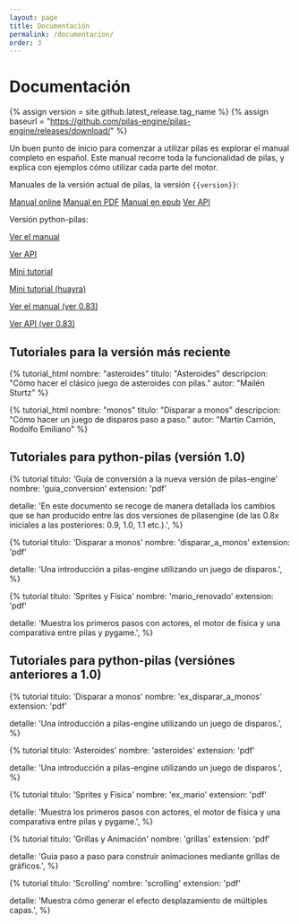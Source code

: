 ```yaml
---
layout: page
title: Documentación
permalink: /documentacion/
order: 3
---
```


# Documentación

{% assign version = site.github.latest_release.tag_name %}
{% assign baseurl = "https://github.com/pilas-engine/pilas-engine/releases/download/" %}

Un buen punto de inicio para comenzar a utilizar pilas es explorar el manual completo en español. Este manual recorre toda la funcionalidad de pilas, y explica con ejemplos cómo utilizar cada parte del motor.

Manuales de la versión actual de pilas, la versión <code>{{version}}</code>:

<div class="tc">
  <a class="btn btn-blue white source-sans-pro" href="https://app.pilas-engine.com.ar/manual/index.html" target="_blank">Manual online</a>
  <a class="btn btn-blue white source-sans-pro" href="{{baseurl}}{{version}}/book.pdf">Manual en PDF</a>
  <a class="btn btn-blue white source-sans-pro" href="{{baseurl}}{{version}}/book.epub">Manual en epub</a>
  <a class="btn btn-blue white source-sans-pro" href="https://app.pilas-engine.com.ar/#/api" target="_blank">Ver API</a>

</div>

Versión python-pilas:

<div class="tc">
  <p class="dib mr2 ml2"><a href="http://manual.pilas-engine.com.ar/" target="_blank" class="link dim">Ver el manual</a></p>
  <p class="dib mr2 ml2"><a href="http://api.pilas-engine.com.ar/" target="_blank" class="link dim">Ver API</a></p>
  <p class="dib mr2 ml2"><a href="/assets/documentacion/pilas-engine-general-brochure.pdf" target="_blank" class="link dim">Mini tutorial</a></p>
  <p class="dib mr2 ml2"><a href="/assets/documentacion/pilas-engine-general-brochure-huayra.pdf" target="_blank" class="link dim">Mini tutorial (huayra)</a></p>

  <p class="dib mr2 ml2"><a class="dim link" href="https://pilas.readthedocs.org/en/latest/">Ver el manual (ver 0.83)</a></p>
  <p class="dib mr2 ml2"><a class="dim link" href="http://pilas-engine.com.ar/docs/api-0.83.0/index.html">Ver API (ver 0.83)</a></p>
</div>

## Tutoriales para la versión más reciente

{% tutorial_html
  nombre: "asteroides"
  titulo: "Asteroides"
  descripcion: "Cómo hacer el clásico juego de asteroides con pilas."
  autor: "Mailén Sturtz"
%}

{% tutorial_html
  nombre: "monos"
  titulo: "Disparar a monos"
  descripcion: "Cómo hacer un juego de disparos paso a paso."
  autor: "Martín Carrión, Rodolfo Emiliano"
%}

## Tutoriales para python-pilas (versión 1.0)

{% tutorial
titulo: 'Guía de conversión a la nueva versión de pilas-engine'
nombre: 'guia_conversion'
extension: 'pdf'

detalle: 'En este documento se recoge de manera detallada los cambios que se han producido entre las dos versiones de pilasengine (de las 0.8x iniciales a las posteriores: 0.9, 1.0, 1.1 etc.).',
%}

{% tutorial
titulo: 'Disparar a monos'
nombre: 'disparar_a_monos'
extension: 'pdf'

detalle: 'Una introducción a pilas-engine utilizando un juego de disparos.',
%}

{% tutorial
titulo: 'Sprites y Física'
nombre: 'mario_renovado'
extension: 'pdf'

detalle: 'Muestra los primeros pasos con actores, el motor de física y una comparativa entre pilas y pygame.',
%}

## Tutoriales para python-pilas (versiónes anteriores a 1.0)

{% tutorial
titulo: 'Disparar a monos'
nombre: 'ex_disparar_a_monos'
extension: 'pdf'

detalle: 'Una introducción a pilas-engine utilizando un juego de disparos.',
%}

{% tutorial
titulo: 'Asteroides'
nombre: 'asteroides'
extension: 'pdf'

detalle: 'Una introducción a pilas-engine utilizando un juego de disparos.',
%}

{% tutorial
titulo: 'Sprites y Física'
nombre: 'ex_mario'
extension: 'pdf'

detalle: 'Muestra los primeros pasos con actores, el motor de física y una comparativa entre pilas y pygame.',
%}

{% tutorial
titulo: 'Grillas y Animación'
nombre: 'grillas'
extension: 'pdf'

detalle: 'Guia paso a paso para construir animaciones mediante grillas de gráficos.',
%}

{% tutorial
titulo: 'Scrolling'
nombre: 'scrolling'
extension: 'pdf'

detalle: 'Muestra cómo generar el efecto desplazamiento de múltiples capas.',
%}
